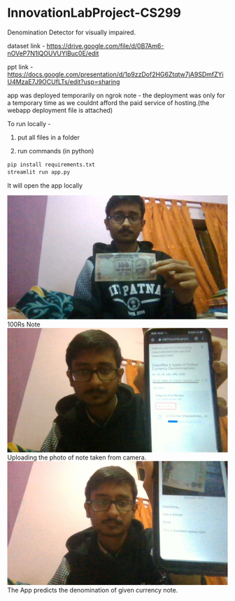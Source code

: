 # InnovationLabProject-CS299
Denomination Detector for visually impaired. </p>
dataset link - https://drive.google.com/file/d/0B7Am6-nOVeP7N1lQOUVUYlBuc0E/edit </p>
ppt link - https://docs.google.com/presentation/d/1p9zzDof2HG6Ztqtw7jA9SDmfZYiU4MzaE7J9OCUfLTs/edit?usp=sharing </p>

app was deployed temporarily on ngrok
note - the deployment was only for a temporary time as we couldnt afford the paid service of hosting.(the webapp deployment file is attached)


To run locally -
1. put all files in a folder

2. run commands (in python)

```sh
pip install requirements.txt
streamlit run app.py
```

It will open the app locally

![100Rs Note](1.jpg)
100Rs Note
![Uploading](2.jpg)
Uploading the photo of note taken from camera.
![Output](3.jpg)
The App predicts the denomination of given currency note.


